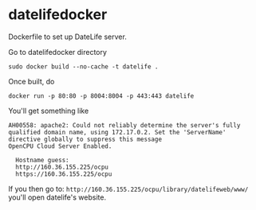 # datelifedocker
Dockerfile to set up DateLife server.

Go to datelifedocker directory

`sudo docker build --no-cache -t datelife .`

Once built, do

`docker run -p 80:80 -p 8004:8004 -p 443:443 datelife`

You'll get something like

```
AH00558: apache2: Could not reliably determine the server's fully qualified domain name, using 172.17.0.2. Set the 'ServerName' directive globally to suppress this message
OpenCPU Cloud Server Enabled.

  Hostname guess:
  http://160.36.155.225/ocpu
  https://160.36.155.225/ocpu
```

If you then go to: `http://160.36.155.225/ocpu/library/datelifeweb/www/` you'll open datelife's website.

